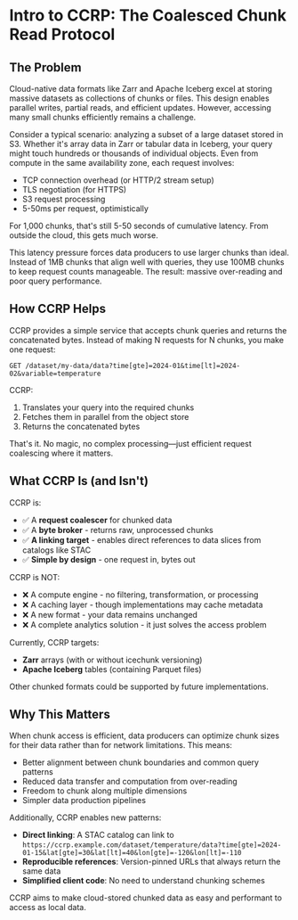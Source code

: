 # Intro to CCRP: The Coalesced Chunk Read Protocol

## The Problem

Cloud-native data formats like Zarr and Apache Iceberg excel at storing massive
datasets as collections of chunks or files. This design enables parallel
writes, partial reads, and efficient updates. However, accessing many small
chunks efficiently remains a challenge.

Consider a typical scenario: analyzing a subset of a large dataset stored in
S3. Whether it's array data in Zarr or tabular data in Iceberg, your query
might touch hundreds or thousands of individual objects. Even from compute in
the same availability zone, each request involves:

- TCP connection overhead (or HTTP/2 stream setup)
- TLS negotiation (for HTTPS)
- S3 request processing
- 5-50ms per request, optimistically

For 1,000 chunks, that's still 5-50 seconds of cumulative latency. From outside
the cloud, this gets much worse.

This latency pressure forces data producers to use larger chunks than ideal.
Instead of 1MB chunks that align well with queries, they use 100MB chunks to
keep request counts manageable. The result: massive over-reading and poor query
performance.

## How CCRP Helps

CCRP provides a simple service that accepts chunk queries and returns the
concatenated bytes. Instead of making N requests for N chunks, you make one
request:

```
GET /dataset/my-data/data?time[gte]=2024-01&time[lt]=2024-02&variable=temperature
```

CCRP:

1. Translates your query into the required chunks
2. Fetches them in parallel from the object store
3. Returns the concatenated bytes

That's it. No magic, no complex processing—just efficient request coalescing
where it matters.

## What CCRP Is (and Isn't)

CCRP is:

- ✅ A **request coalescer** for chunked data
- ✅ A **byte broker** - returns raw, unprocessed chunks
- ✅ **A linking target** - enables direct references to data slices from
  catalogs like STAC
- ✅ **Simple by design** - one request in, bytes out

CCRP is NOT:

- ❌ A compute engine - no filtering, transformation, or processing
- ❌ A caching layer - though implementations may cache metadata
- ❌ A new format - your data remains unchanged
- ❌ A complete analytics solution - it just solves the access problem

Currently, CCRP targets:

- **Zarr** arrays (with or without icechunk versioning)
- **Apache Iceberg** tables (containing Parquet files)

Other chunked formats could be supported by future implementations.

## Why This Matters

When chunk access is efficient, data producers can optimize chunk sizes for
their data rather than for network limitations. This means:

- Better alignment between chunk boundaries and common query patterns
- Reduced data transfer and computation from over-reading
- Freedom to chunk along multiple dimensions
- Simpler data production pipelines

Additionally, CCRP enables new patterns:

- **Direct linking**: A STAC catalog can link to
  `https://ccrp.example.com/dataset/temperature/data?time[gte]=2024-01-15&lat[gte]=30&lat[lt]=40&lon[gte]=-120&lon[lt]=-110`
- **Reproducible references**: Version-pinned URLs that always return the same
  data
- **Simplified client code**: No need to understand chunking schemes

CCRP aims to make cloud-stored chunked data as easy and performant to access as
local data.
